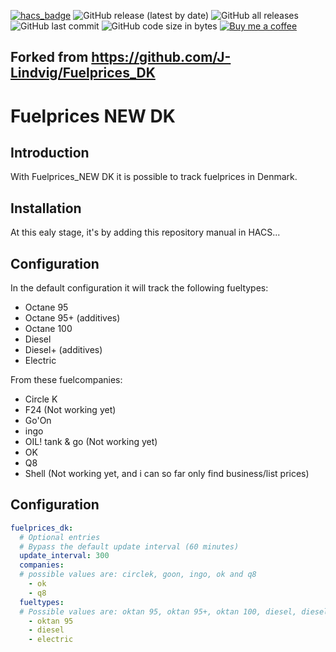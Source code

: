 [![hacs_badge](https://img.shields.io/badge/HACS-Default-41BDF5.svg)](https://github.com/hacs/integration)
![GitHub release (latest by date)](https://img.shields.io/github/v/release/J-Lindvig/Fuelprices_DK)
![GitHub all releases](https://img.shields.io/github/downloads/J-Lindvig/Fuelprices_DK/total)
![GitHub last commit](https://img.shields.io/github/last-commit/J-Lindvig/Fuelprices_DK)
![GitHub code size in bytes](https://img.shields.io/github/languages/code-size/J-Lindvig/Fuelprices_DK)
[![Buy me a coffee](https://img.shields.io/static/v1.svg?label=Buy%20me%20a%20coffee&message=🥨&color=black&logo=buy%20me%20a%20coffee&logoColor=white&labelColor=6f4e37)](https://www.buymeacoffee.com/20205255)

## Forked from https://github.com/J-Lindvig/Fuelprices_DK

# Fuelprices NEW DK
## Introduction
With Fuelprices_NEW DK it is possible to track fuelprices in Denmark.

## Installation
At this ealy stage, it's by adding this repository manual in HACS...

## Configuration
In the default configuration it will track the following fueltypes:
- Octane 95
- Octane 95+ (additives)
- Octane 100
- Diesel
- Diesel+ (additives)
- Electric

From these fuelcompanies:
- Circle K
- F24 (Not working yet)
- Go'On
- ingo
- OIL! tank & go (Not working yet)
- OK
- Q8
- Shell (Not working yet, and i can so far only find business/list prices)

## Configuration
```yaml
fuelprices_dk:
  # Optional entries
  # Bypass the default update interval (60 minutes)
  update_interval: 300
  companies:
  # possible values are: circlek, goon, ingo, ok and q8
    - ok
    - q8
  fueltypes:
  # Possible values are: oktan 95, oktan 95+, oktan 100, diesel, diesel+ and electric
    - oktan 95
    - diesel
    - electric
```
